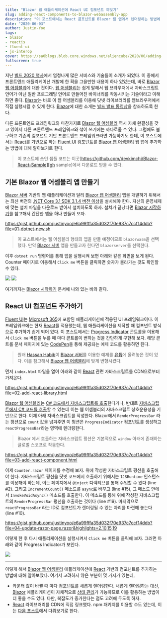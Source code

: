 ```yaml
---
title: "Blazor 웹 애플리케이션에 React UI 컴포넌트 끼얹기"
slug: adding-react-components-to-blazor-webassembly-app
description: "이 포스트에서는 React 콤포넌트를 Blazor 웹 앱에서 렌더링하는 방법에 대해 알아봅니다."
date: "2020-06-03"
author: Justin-Yoo
tags:
- blazor
- reactjs
- fluent-ui
- js-interop
cover: https://sa0blogs.blob.core.windows.net/aliencube/2020/06/adding-react-components-to-blazor-webassembly-app-00.png
fullscreen: true
---
```


지난 [빌드 2020 행사][build]에서 엄청나게 많은 서비스와 기술들이 소개가 되었다. 이 중에서 프론트엔드 애플리케이션 개발에 한 획을 그을만한 내용이 하나 있었는데, 바로 [Blazor 웹 어셈블리][blazor wasm]에 대한 것이다. [웹 어셈블리][wasm]는 쉽게 말해서 웹 브라우저에서 자바스크립트 언어가 아닌 일반 프로그래밍 언어로 만들어진 바이너리를 작동시키는 기술이라고 이해하면 좋다. [Blazor][blazor]는 바로 이 웹 어셈블리를 이용해 닷넷 라이브러리를 웹브라우저에서 직접 실행시킬 수 있게 한다. [Blazor][blazor wasm]에 대한 소개는 [빌드 발표 동영상][build blazor]을 참조하도록 한다.

다른 프론트엔드 프레임워크와 마찬가지로 [Blazor 웹 어셈블리][blazor wasm] 역시 자체 완결성을 갖고 있어서 다른 프론트엔드 프레임워크와 섞어 쓰기에는 까다로울 수 있다. 그럼에도 불구하고 기존의 컴포넌트 기반 프론트엔드 프레임워크라면 가능하기도 한데, 이 포스트에서는 [React][reactjs]를 기반으로 하는 [Fluent UI][fluentui] 컴포넌트를 [Blazor 웹 어셈블리][blazor wasm] 웹 앱에 추가하는 방법에 대해 알아보기로 한다.

> 이 포스트에 쓰인 샘플 코드는 이곳[https://github.com/devkimchi/Blazor-React-Sample][gh sample]에서 다운로드 받을 수 있다.


## 기본 Blazor 웹 어셈블리 앱 만들기 ##

[Blazor 서버][blazor server] 기반의 웹 애플리케이션과 달리 [Blazor 웹 어셈블리][blazor wasm] 앱을 개발하기 위해서는 최신 버전의 [.NET Core 3.1 SDK 3.1.4 버전 이상][netcore sdk 3.1.4]을 설치해야 한다. 자신의 운영체제에 맞는 설치 파일을 다운로드 받아서 설치하도록 하자. 설치가 끝났다면 [Blazor 시작하기][blazor gettingstarted]를 참고해서 간단한 앱을 하나 만들어 보자.

https://gist.github.com/justinyoo/e6a99fffa35d032f70e937c7ccf14ddb?file=01-dotnet-new.sh

> 이 포스트에서는 웹 어셈블리 형태의 앱을 만들 예정이므로 `blazorwasm`을 선택했다. 만약 [Blazor 서버][blazor server] 앱을 만들고자 한다면 `blazorserver`를 선택한다.

이후 `dotnet run` 명령어를 통해 앱을 실행시켜 보면 아래와 같은 화면을 보게 된다. Counter 페이지로 이동해서 `Click me` 버튼을 클릭하면 숫자가 올라가는 것도 확인할 수 있다.

![][image-01]
![][image-02]

여기까지는 [Blazor 시작하기][blazor gettingstarted] 문서에 나와 있는 바와 같다.


## React UI 컴포넌트 추가하기 ##

[Fluent UI][fluentui]는 [Microsoft 365][m365]에 포함된 애플리케이션에 적용된 UI 프레임워크이다. 이 프레임워크에는 현재 [React][reactjs]를 적용했는데, 웹 애플리케이션을 제작할 때 컴포넌트 방식으로 추가하기 쉽게 되어 있다. 이 포스트에서는 [Progress Indicator][fluentui progressindicator] 콘트롤을 이용해서 `Click me` 버튼을 누를 때 마다 콘트롤이 변하는 것을 간단하게 구현해 보자. 해당 콘트롤 문서 페이지에 있는 [CodePen][codepen]을 통해 제공되는 예제 코드를 활용하면 된다.

> 원래 [Hassan Habib][hassan]이 [Blazor 서버][blazor server]를 이용한 예제를 [유튭][hassan video]에 올려놓은 것이 있다. 이를 참고해서 [Blazor 웹 어셈블리][blazor wasm]에 맞게 변형시켰다.

먼저 `index.html` 파일을 열어 아래와 같이 [React][reactjs] 관련 자바스크립트를 CDN으로부터 가져온다.

https://gist.github.com/justinyoo/e6a99fffa35d032f70e937c7ccf14ddb?file=02-add-react-library.html

[Blazor 웹 어셈블리][blazor wasm]는 [C# 코드에서 자바스크립트를 호출][blazor js from dotnet]한다거나, 반대로 [자바스크립트에서 C# 코드를 호출][blazor dotnet from js]할 수 있는데 이는 웹 어셈블리의 자바스크립트 상호운용성을 기반으로 한다. 이제 아래 자바스크립트를 작성한다. Blazor에서 `RenderProgressBar` 라는 펑션으로 `count` 값을 넘겨주면 이 펑션은 `ProgressIndicator` 컴포넌트를 생성하고 `reactProgressBar`라는 영역에 렌더링한다.

> Blazor 에서 호출하는 자바스크립트 펑션은 기본적으로 `window` 아래에 존재하는 글로벌 스코프로 작동한다.

https://gist.github.com/justinyoo/e6a99fffa35d032f70e937c7ccf14ddb?file=03-add-react-component.html

이제 `Counter.razor` 페이지를 수정해 보자. 위에 작성한 자바스크립트 펑션을 호출해야 한다. 자바스크립트 펑션을 닷넷 코드에서 호출하기 위해서는 `IJSRuntime` 인스턴스를 이용해야 하는데, 이는 페이지에서 `@inject` 디렉티브를 통해 주입할 수 있다 (line #2). 그리고 `IncrementCount()` 메소드를 `async`로 바꾸고 (line #15), 그 메소드 안에서 `InvokeVoidAsync()` 메소드를 호출한다. 이 메소드를 통해 위에 작성한 자바스크립트의 `RenderProgressBar` 펑션을 호출하는 것이다 (line #19). 마지막으로 `reactProgressBar` 라는 ID로 컴포넌트가 렌더링될 수 있는 자리를 마련해 놓는다 (line #10).

https://gist.github.com/justinyoo/e6a99fffa35d032f70e937c7ccf14ddb?file=04-update-razor-page.razor&highlights=2,10,15,19

이렇게 한 후 다시 애플리케이션을 실행시켜서 `Click me` 버튼을 클릭해 보자. 그러면 아래와 같이 Progress Indicator가 보인다.

![][image-03]

---

이렇게 해서 [Blazor 웹 어셈블리][blazor wasm] 애플리케이션에 [React][reactjs] 기반의 컴포넌트를 추가하는 방법에 대해 알아보았다. 여기서 고려하지 않은 부분이 몇 가지가 있는데,

* 카운터 값이 바뀔 때 마다 컴포넌트를 새롭게 렌더링한다. 새롭게 렌더링하는 대신, [Blazor][blazor] 애플리케이션이 자체적으로 [상태 관리][blazor statemanagement]가 가능하므로 이를 활용하는 방법이 더 좋을 수도 있다. 다만, 복잡도가 증가한다는 점도 고려해 두도록 하자.
* [React][reactjs] 라이브러리를 CDN에 직접 링크했다. npm 패키지를 이용할 수도 있는데, 이는 [다음 포스트][post next]에서 다뤄보기로 한다.


[image-01]: https://sa0blogs.blob.core.windows.net/aliencube/2020/06/adding-react-components-to-blazor-webassembly-app-01.png
[image-02]: https://sa0blogs.blob.core.windows.net/aliencube/2020/06/adding-react-components-to-blazor-webassembly-app-02.png
[image-03]: https://sa0blogs.blob.core.windows.net/aliencube/2020/06/adding-react-components-to-blazor-webassembly-app-03.png

[post next]: /ko/2020/06/10/adding-react-components-to-blazor-webassembly-app-by-nodejs/

[gh sample]: https://github.com/devkimchi/Blazor-React-Sample

[build]: https://mybuild.microsoft.com/?WT.mc_id=aliencubeorg-blog-juyoo
[build blazor]: https://mybuild.microsoft.com/sessions/420ccd3f-6570-4c58-91da-cd760c511171?source=sessions&WT.mc_id=aliencubeorg-blog-juyoo

[blazor]: https://docs.microsoft.com/ko-kr/aspnet/core/blazor/?view=aspnetcore-3.1&WT.mc_id=aliencubeorg-blog-juyoo
[blazor wasm]: https://docs.microsoft.com/ko-kr/aspnet/core/blazor/?view=aspnetcore-3.1&WT.mc_id=aliencubeorg-blog-juyoo#blazor-webassembly
[blazor server]: https://docs.microsoft.com/ko-kr/aspnet/core/blazor/?view=aspnetcore-3.1&WT.mc_id=aliencubeorg-blog-juyoo#blazor-server
[blazor gettingstarted]: https://docs.microsoft.com/ko-kr/aspnet/core/blazor/get-started?view=aspnetcore-3.1&tabs=visual-studio-code&WT.mc_id=aliencubeorg-blog-juyoo
[blazor js from dotnet]: https://docs.microsoft.com/ko-kr/aspnet/core/blazor/call-javascript-from-dotnet?view=aspnetcore-3.1&WT.mc_id=aliencubeorg-blog-juyoo
[blazor dotnet from js]: https://docs.microsoft.com/ko-kr/aspnet/core/blazor/call-dotnet-from-javascript?view=aspnetcore-3.1&WT.mc_id=aliencubeorg-blog-juyoo
[blazor statemanagement]: https://docs.microsoft.com/ko-kr/aspnet/core/blazor/state-management?view=aspnetcore-3.1&WT.mc_id=aliencubeorg-blog-juyoo

[wasm]: https://webassembly.org/
[reactjs]: https://ko.reactjs.org/
[m365]: https://www.office.com/
[netcore sdk 3.1.4]: https://dotnet.microsoft.com/download/dotnet-core/3.1?WT.mc_id=aliencubeorg-blog-juyoo#3.1.4
[codepen]: https://codepen.io/

[fluentui]: https://developer.microsoft.com/fluentui/?WT.mc_id=aliencubeorg-blog-juyoo
[fluentui progressindicator]: https://developer.microsoft.com/fluentui?WT.mc_id=aliencubeorg-blog-juyoo#/controls/web/progressindicator
[fluentui progressindicator codepen]: https://codepen.io/pen/?&editable=true=https%3A%2F%2Fdeveloper.microsoft.com%2Fen-us%2Ffluentui%3FWT.mc_id%3Daliencubeorg-blog-juyoo

[hassan]: https://twitter.com/HassanRezkHabib
[hassan video]: https://youtu.be/E4xUCxOL_PI
